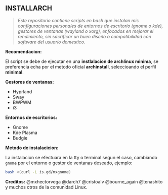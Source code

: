 ## INSTALLARCH

>_Este repositorio contiene scripts en bash que instalan mis configuraciones personales de entornos de escritorio (gnome o kde),  gestores de ventanas (wayland o xorg), enfocados en mejorar el rendimiento, sin sacrificar un buen diseño o compatibilidad con software del usuario domestico._

**Recomendacion:**

El script se debe de ejecutar en una **instlalacion de archlinux minima**, se preferencia echa por el metodo oficial **archinstall**, seleccioando el perfil **minimal**.

**Gestores de ventanas:**
- Hyprland
- Sway
- BWPWM
- i3

**Entornos de escritorios:**
- Gnome 
- Kde Plasma
- Budgie

**Metodo de instalacicion:**

La instalacion se efectuara en la tty o terminal segun el caso, cambiando `gnome` por el entorno o gestor de ventanas deseado, ejemplo:
```sh
bash <(curl -L is.gd/mxgnome)
```

**Creditos:**
@mxhectorvega @darch7 @cristoalv @bourne_again @tenashito y muchos otros de la comunidad Linux.
